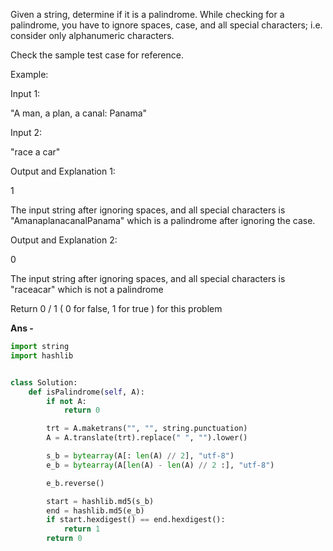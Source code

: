 Given a string, determine if it is a palindrome. While checking for a palindrome, you have to ignore spaces, case, and all special characters; i.e. consider only alphanumeric characters.

Check the sample test case for reference.

Example:

Input 1:

"A man, a plan, a canal: Panama"

Input 2:

"race a car"

Output and Explanation 1:

1

The input string after ignoring spaces, and all special characters is "AmanaplanacanalPanama" which is a palindrome after ignoring the case.

Output and Explanation 2:

0

The input string after ignoring spaces, and all special characters is "raceacar" which is not a palindrome

Return 0 / 1 ( 0 for false, 1 for true ) for this problem

<b> Ans - </b>

```python
import string
import hashlib


class Solution:
    def isPalindrome(self, A):
        if not A:
            return 0

        trt = A.maketrans("", "", string.punctuation)
        A = A.translate(trt).replace(" ", "").lower()

        s_b = bytearray(A[: len(A) // 2], "utf-8")
        e_b = bytearray(A[len(A) - len(A) // 2 :], "utf-8")

        e_b.reverse()

        start = hashlib.md5(s_b)
        end = hashlib.md5(e_b)
        if start.hexdigest() == end.hexdigest():
            return 1
        return 0
```
